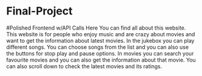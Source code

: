 # Final-Project
#Polished Frontend w/API Calls
Here You can find all about this website.
This website is for people who enjoy music and are crazy about movies and want to get the information about latest movies.
In the jukebox you can play different songs. You can choose songs from the list and you can also use the buttons for stop play
and pause options.
In movies you can search your favourite movies and you can also get the information about that movie.
You can also scroll down to check the latest movies and its ratings.
